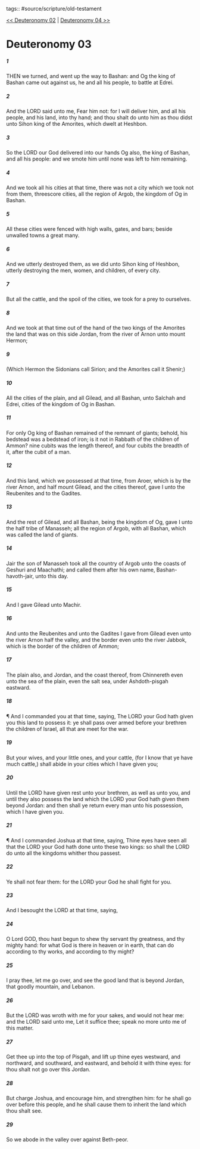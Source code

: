 tags:: #source/scripture/old-testament

[<< Deuteronomy 02](old-testament/05_Deuteronomy/Deuteronomy_02.md) | [Deuteronomy 04 >>](old-testament/05_Deuteronomy/Deuteronomy_04.md)

# Deuteronomy 03

##### 1

THEN we turned, and went up the way to Bashan: and Og the king of Bashan came out against us, he and all his people, to battle at Edrei.

##### 2

And the LORD said unto me, Fear him not: for I will deliver him, and all his people, and his land, into thy hand; and thou shalt do unto him as thou didst unto Sihon king of the Amorites, which dwelt at Heshbon.

##### 3

So the LORD our God delivered into our hands Og also, the king of Bashan, and all his people: and we smote him until none was left to him remaining.

##### 4

And we took all his cities at that time, there was not a city which we took not from them, threescore cities, all the region of Argob, the kingdom of Og in Bashan.

##### 5

All these cities were fenced with high walls, gates, and bars; beside unwalled towns a great many.

##### 6

And we utterly destroyed them, as we did unto Sihon king of Heshbon, utterly destroying the men, women, and children, of every city.

##### 7

But all the cattle, and the spoil of the cities, we took for a prey to ourselves.

##### 8

And we took at that time out of the hand of the two kings of the Amorites the land that was on this side Jordan, from the river of Arnon unto mount Hermon;

##### 9

(Which Hermon the Sidonians call Sirion; and the Amorites call it Shenir;)

##### 10

All the cities of the plain, and all Gilead, and all Bashan, unto Salchah and Edrei, cities of the kingdom of Og in Bashan.

##### 11

For only Og king of Bashan remained of the remnant of giants; behold, his bedstead was a bedstead of iron; is it not in Rabbath of the children of Ammon? nine cubits was the length thereof, and four cubits the breadth of it, after the cubit of a man.

##### 12

And this land, which we possessed at that time, from Aroer, which is by the river Arnon, and half mount Gilead, and the cities thereof, gave I unto the Reubenites and to the Gadites.

##### 13

And the rest of Gilead, and all Bashan, being the kingdom of Og, gave I unto the half tribe of Manasseh; all the region of Argob, with all Bashan, which was called the land of giants.

##### 14

Jair the son of Manasseh took all the country of Argob unto the coasts of Geshuri and Maachathi; and called them after his own name, Bashan-havoth-jair, unto this day.

##### 15

And I gave Gilead unto Machir.

##### 16

And unto the Reubenites and unto the Gadites I gave from Gilead even unto the river Arnon half the valley, and the border even unto the river Jabbok, which is the border of the children of Ammon;

##### 17

The plain also, and Jordan, and the coast thereof, from Chinnereth even unto the sea of the plain, even the salt sea, under Ashdoth-pisgah eastward.

##### 18

¶ And I commanded you at that time, saying, The LORD your God hath given you this land to possess it: ye shall pass over armed before your brethren the children of Israel, all that are meet for the war.

##### 19

But your wives, and your little ones, and your cattle, (for I know that ye have much cattle,) shall abide in your cities which I have given you;

##### 20

Until the LORD have given rest unto your brethren, as well as unto you, and until they also possess the land which the LORD your God hath given them beyond Jordan: and then shall ye return every man unto his possession, which I have given you.

##### 21

¶ And I commanded Joshua at that time, saying, Thine eyes have seen all that the LORD your God hath done unto these two kings: so shall the LORD do unto all the kingdoms whither thou passest.

##### 22

Ye shall not fear them: for the LORD your God he shall fight for you.

##### 23

And I besought the LORD at that time, saying,

##### 24

O Lord GOD, thou hast begun to shew thy servant thy greatness, and thy mighty hand: for what God is there in heaven or in earth, that can do according to thy works, and according to thy might?

##### 25

I pray thee, let me go over, and see the good land that is beyond Jordan, that goodly mountain, and Lebanon.

##### 26

But the LORD was wroth with me for your sakes, and would not hear me: and the LORD said unto me, Let it suffice thee; speak no more unto me of this matter.

##### 27

Get thee up into the top of Pisgah, and lift up thine eyes westward, and northward, and southward, and eastward, and behold it with thine eyes: for thou shalt not go over this Jordan.

##### 28

But charge Joshua, and encourage him, and strengthen him: for he shall go over before this people, and he shall cause them to inherit the land which thou shalt see.

##### 29

So we abode in the valley over against Beth-peor.
